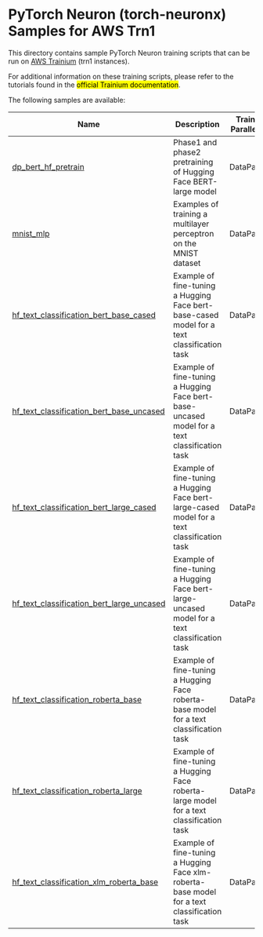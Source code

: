 # PyTorch Neuron (torch-neuronx) Samples for AWS Trn1

This directory contains sample PyTorch Neuron training scripts that can be run on [AWS Trainium](https://aws.amazon.com/machine-learning/trainium/) (trn1 instances).

For additional information on these training scripts, please refer to the tutorials found in the <mark>official Trainium documentation</mark>.

The following samples are available:

| Name | Description | Training Parallelism |
| --- | --- | --- |
| [dp_bert_hf_pretrain](training/dp_bert_hf_pretrain) | Phase1 and phase2 pretraining of Hugging Face BERT-large model | DataParallel |
| [mnist_mlp](training/mnist_mlp) | Examples of training a multilayer perceptron on the MNIST dataset | DataParallel |
| [hf_text_classification_bert_base_cased](training/hf_text_classification/BertBaseCased.ipynb) | Example of fine-tuning a Hugging Face bert-base-cased model for a text classification task | DataParallel |
| [hf_text_classification_bert_base_uncased](training/hf_text_classification/BertBaseUncased.ipynb) | Example of fine-tuning a Hugging Face bert-base-uncased model for a text classification task | DataParallel |
| [hf_text_classification_bert_large_cased](training/hf_text_classification/BertLargeCased.ipynb) | Example of fine-tuning a Hugging Face bert-large-cased model for a text classification task | DataParallel |
| [hf_text_classification_bert_large_uncased](training/hf_text_classification/BertLargeUncased.ipynb) | Example of fine-tuning a Hugging Face bert-large-uncased model for a text classification task | DataParallel |
| [hf_text_classification_roberta_base](training/hf_text_classification/RobertaBase.ipynb) | Example of fine-tuning a Hugging Face roberta-base model for a text classification task | DataParallel |
| [hf_text_classification_roberta_large](training/hf_text_classification/RobertaLarge.ipynb) | Example of fine-tuning a Hugging Face roberta-large model for a text classification task | DataParallel |
| [hf_text_classification_xlm_roberta_base](training/hf_text_classification/XlmRobertaBase.ipynb) | Example of fine-tuning a Hugging Face xlm-roberta-base model for a text classification task | DataParallel |